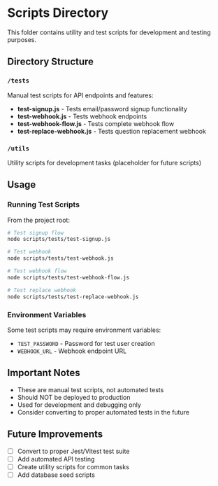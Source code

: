 # Scripts Directory

This folder contains utility and test scripts for development and testing purposes.

## Directory Structure

### `/tests`
Manual test scripts for API endpoints and features:

- **test-signup.js** - Tests email/password signup functionality
- **test-webhook.js** - Tests webhook endpoints
- **test-webhook-flow.js** - Tests complete webhook flow
- **test-replace-webhook.js** - Tests question replacement webhook

### `/utils`
Utility scripts for development tasks (placeholder for future scripts)

## Usage

### Running Test Scripts

From the project root:

```bash
# Test signup flow
node scripts/tests/test-signup.js

# Test webhook
node scripts/tests/test-webhook.js

# Test webhook flow
node scripts/tests/test-webhook-flow.js

# Test replace webhook
node scripts/tests/test-replace-webhook.js
```

### Environment Variables

Some test scripts may require environment variables:
- `TEST_PASSWORD` - Password for test user creation
- `WEBHOOK_URL` - Webhook endpoint URL

## Important Notes

- These are manual test scripts, not automated tests
- Should NOT be deployed to production
- Used for development and debugging only
- Consider converting to proper automated tests in the future

## Future Improvements

- [ ] Convert to proper Jest/Vitest test suite
- [ ] Add automated API testing
- [ ] Create utility scripts for common tasks
- [ ] Add database seed scripts